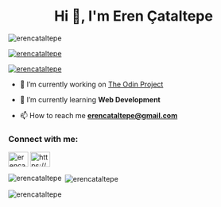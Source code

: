 <h1 align="center">Hi 👋, I'm Eren Çataltepe</h1>

<p align="left"> <img src="https://komarev.com/ghpvc/?username=erencataltepe&label=Profile%20views&color=0e75b6&style=flat" alt="erencataltepe" /> </p>

<p align="left"> <a href="https://github.com/ryo-ma/github-profile-trophy"><img src="https://github-profile-trophy.vercel.app/?username=erencataltepe" alt="erencataltepe" /></a> </p>

<p align="left"> <a href="https://twitter.com/erencataltepe" target="blank"><img src="https://img.shields.io/twitter/follow/erencataltepe?logo=twitter&style=for-the-badge" alt="erencataltepe" /></a> </p>

- 🔭 I’m currently working on [The Odin Project](https://www.theodinproject.com/)

- 🌱 I’m currently learning **Web Development**

- 📫 How to reach me **erencataltepe@gmail.com**

<h3 align="left">Connect with me:</h3>
<p align="left">
<a href="https://twitter.com/erencataltepe" target="blank"><img align="center" src="https://raw.githubusercontent.com/rahuldkjain/github-profile-readme-generator/master/src/images/icons/Social/twitter.svg" alt="erencataltepe" height="30" width="40" /></a>
<a href="https://linkedin.com/in/https://www.linkedin.com/in/erencataltepe/" target="blank"><img align="center" src="https://raw.githubusercontent.com/rahuldkjain/github-profile-readme-generator/master/src/images/icons/Social/linked-in-alt.svg" alt="https://www.linkedin.com/in/erencataltepe/" height="30" width="40" /></a>
</p>

<p><img align="left" src="https://github-readme-stats.vercel.app/api/top-langs?username=erencataltepe&show_icons=true&locale=en&layout=compact" alt="erencataltepe" /></p>

<p>&nbsp;<img align="center" src="https://github-readme-stats.vercel.app/api?username=erencataltepe&show_icons=true&locale=en" alt="erencataltepe" /></p>

<p><img align="center" src="https://github-readme-streak-stats.herokuapp.com/?user=erencataltepe&" alt="erencataltepe" /></p>
